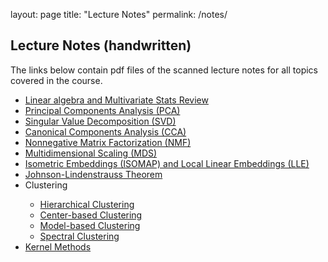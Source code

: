 layout: page
title: "Lecture Notes"
permalink: /notes/

<h2> Lecture Notes (handwritten) </h2>

  The links below contain pdf files of the scanned lecture notes for all topics covered in the course. 
  
<ul>
<li> <a href="Linear\ Algebra\ and \ Multivariate\ Stats\ Review.pdf"> Linear algebra and Multivariate Stats Review </a></li>
<li> <a href="Lecture_Notes/Handwritten/PCA.pdf"> Principal Components Analysis (PCA) </a> </li>
<li> <a href="Lecture_Notes/Handwritten/SVD.pdf"> Singular Value Decomposition (SVD) </a> </li>
<li> <a href="Lecture_Notes/Handwritten/CCA.pdf"> Canonical Components Analysis (CCA) </a> </li>
<li> <a href="Lecture_Notes/Handwritten/NMF.pdf"> Nonnegative Matrix Factorization (NMF)</a> </li>
<li> <a href="Lecture_Notes/Handwritten/MDS.pdf"> Multidimensional Scaling (MDS) </a> </li>
<li> <a href="Lecture_Notes/Handwritten/ISOMAP_and_LLE.pdf"> Isometric Embeddings (ISOMAP) and Local Linear Embeddings (LLE) </a> </li>
<li> <a href="Lecture_Notes/Handwritten/Johnson_Lindenstrauss"> Johnson-Lindenstrauss Theorem </a> </li>
<li> Clustering </li>
  <ul>
  <li> <a href="Lecture_Notes/Handwritten/Hierarchical_Clustering.pdf"> Hierarchical Clustering </a> </li>
  <li> <a href="Lecture_Notes/Handwritten/Center-based_Clustering.pdf"> Center-based Clustering </a> </li>
  <li> <a href="Lecture_Notes/Handwritten/Model-based_Clustering.pdf"> Model-based Clustering </a> </li>
  <li> <a href="Lecture_Notes/Handwritten/Spectral_Clustering.pdf"> Spectral Clustering </a> </li>
  </ul>
<li> <a href="Lecture_Notes/Handwritten/Kernel_Methods.pdf"> Kernel Methods </a></li>
</ul>

